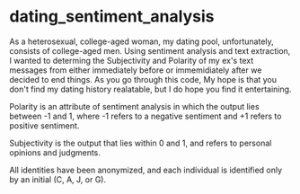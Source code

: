 # dating_sentiment_analysis

As a heterosexual, college-aged woman, my dating pool, unfortunately, consists of college-aged men. Using sentiment analysis and text extraction, I wanted to determing the Subjectivity and Polarity of my ex's text messages from either immediately before or immemidiately after we decided to end things. As you go through this code, My hope is that you don't find my dating history realatable, but I do hope you find it entertaining.

Polarity is an attribute of sentiment analysis in which the output  lies between -1 and 1, where -1 refers to a negative sentiment and +1 refers to positive sentiment.

Subjectivity is the output that lies within 0 and 1, and refers to personal opinions and judgments.

All identities have been anonymized, and each individual is identified only by an initial (C, A, J, or G).
